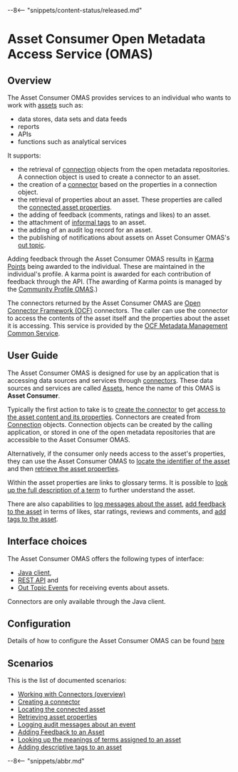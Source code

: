 <!-- SPDX-License-Identifier: CC-BY-4.0 -->
<!-- Copyright Contributors to the Egeria project. -->

--8<-- "snippets/content-status/released.md"

# Asset Consumer Open Metadata Access Service (OMAS)

## Overview
The Asset Consumer OMAS provides services to an individual who wants to work
with [assets](/egeria-docs/concepts/assets) such as:

* data stores, data sets and data feeds
* reports
* APIs
* functions such as analytical services

It supports:

* the retrieval of [connection](/egeria-docs/concepts/connection) objects from the open metadata repositories.  A connection object is used to create a connector to an asset.
* the creation of a [connector](/egeria-docs/concepts/connector) based on the properties in a connection object.
* the retrieval of properties about an asset.  These properties are called the [connected asset properties](/egeria-docs/concepts/connected-asset-properties).
* the adding of feedback (comments, ratings and likes) to an asset.
* the attachment of [informal tags](/egeria-docs/concepts/informal-tags) to an asset.
* the adding of an audit log record for an asset.
* the publishing of notifications about assets on Asset Consumer OMAS's [out topic](/egeria-docs/concepts/out-topic).

Adding feedback through the Asset Consumer OMAS results in [Karma Points](/egeria-docs/concepts/karma-point) being awarded to the individual.  These are maintained in the individual's profile.  A karma point is awarded for each contribution of feedback through the API. (The awarding of Karma points is managed by the [Community Profile OMAS](/egeria-docs/services/omas/community-profile).)

The connectors returned by the Asset Consumer OMAS are [Open Connector Framework (OCF)](/egeria-docs/frameworks/ocf/overview) connectors.  The caller can use the connector to access the contents of the asset itself and the properties about the asset it is accessing.   This service is provided by the [OCF Metadata Management Common Service](../../common-services/ocf-metadata-management).

## User Guide

The Asset Consumer OMAS is designed for use by an application that is accessing data sources and services through
[connectors](/egeria-docs/concepts/connector).
These data sources and services are called [Assets](/egeria-docs/concepts/asset),
hence the name of this OMAS is **Asset Consumer**.

Typically the first action to take is to
[create the connector](creating-a-connector.md) to 
get [access to the asset content and its properties](working-with-connectors.md).
Connectors are created from
[Connection](/egeria-docs/concepts/connection)
objects.
Connection objects can be created by the calling application, or stored
in one of the open metadata repositories that are accessible to the Asset Consumer OMAS.

Alternatively, if the consumer only needs access to the asset's properties, they can use the
Asset Consumer OMAS to
[locate the identifier of the asset](locating-the-connected-asset.md)
and then [retrieve the asset properties](retrieving-asset-properties.md).

Within the asset properties are links to glossary terms.
It is possible to
[look up the full description of a term](looking-up-meanings-of-terms.md)
to further understand the asset.

There are also capabilities to 
[log messages about the asset](logging-messages-about-an-asset.md),
[add feedback to the asset](adding-feedback-to-an-asset.md)
in terms of likes, star ratings, reviews and comments,
and [add tags to the asset](tagging-an-asset.md).

## Interface choices

The Asset Consumer OMAS offers the following types of interface:

* [Java client](../../asset-consumer-client/docs/user/java-client), 
* [REST API](../../asset-consumer-server/docs/user) and 
* [Out Topic Events](../../asset-consumer-client/docs/user/java-events) for receiving events about assets.

Connectors are only available through the Java client.

## Configuration

Details of how to configure the Asset Consumer OMAS can be found [here](../../asset-consumer-server/docs/configuration)

## Scenarios

This is the list of documented scenarios:

* [Working with Connectors (overview)](working-with-connectors.md)
* [Creating a connector](creating-a-connector.md)
* [Locating the connected asset](locating-the-connected-asset.md)
* [Retrieving asset properties](retrieving-asset-properties.md)
* [Logging audit messages about an event](logging-messages-about-an-asset.md)
* [Adding Feedback to an Asset](adding-feedback-to-an-asset.md)
* [Looking up the meanings of terms assigned to an asset](looking-up-meanings-of-terms.md)
* [Adding descriptive tags to an asset](tagging-an-asset.md)


--8<-- "snippets/abbr.md"
